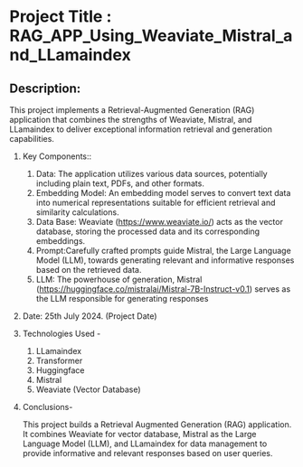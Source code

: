 # Project Title : RAG_APP_Using_Weaviate_Mistral_and_LLamaindex
## Description:
This project implements a Retrieval-Augmented Generation (RAG) application that combines the strengths of Weaviate, Mistral, and LLamaindex to deliver exceptional information retrieval and generation capabilities.

1. Key Components::
    1. Data: The application utilizes various data sources, potentially including plain text, PDFs, and other formats.
    2. Embedding Model:  An embedding model serves to convert text data into numerical representations suitable for efficient retrieval and similarity calculations.
    3. Data Base: Weaviate (https://www.weaviate.io/) acts as the vector database, storing the processed data and its corresponding embeddings.
    4. Prompt:Carefully crafted prompts guide Mistral, the Large Language Model (LLM), towards generating relevant and informative responses based on the retrieved data.
    5. LLM: The powerhouse of generation, Mistral (https://huggingface.co/mistralai/Mistral-7B-Instruct-v0.1) serves as the LLM responsible for generating responses


2. Date: 25th July 2024. (Project Date)


3. Technologies Used -   
    1. LLamaindex
    2. Transformer 
    3. Huggingface
    4. Mistral
    5. Weaviate (Vector Database)


4. Conclusions-

    This project builds a Retrieval Augmented Generation (RAG) application. It combines Weaviate for vector database, Mistral as the Large Language Model (LLM), and LLamaindex for data management to provide informative and relevant responses based on user queries.

            

